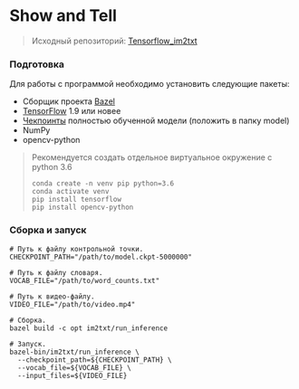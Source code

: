 # Show and Tell
> Исходный репозиторий: [Tensorflow_im2txt](https://github.com/tensorflow/models/tree/master/research/im2txt)
### Подготовка
Для работы с программой необходимо установить следующие пакеты:
* Сборщик проекта [Bazel](http://bazel.io/docs/install.html)
* [TensorFlow](https://www.tensorflow.org/install/) 1.9 или новее
* [Чекпоинты](https://github.com/Gharibim/Tensorflow_im2txt_5M_Step) полностью обученной модели (положить в папку model)
* NumPy
* opencv-python

> Рекомендуется создать отдельное виртуальное окружение с python 3.6
>```shell
>conda create -n venv pip python=3.6
>conda activate venv
>pip install tensorflow
>pip install opencv-python
>```

### Сборка и запуск
```shell
# Путь к файлу контрольной точки.
CHECKPOINT_PATH="/path/to/model.ckpt-5000000"

# Путь к файлу словаря.
VOCAB_FILE="/path/to/word_counts.txt"

# Путь к видео-файлу.
VIDEO_FILE="/path/to/video.mp4"

# Сборка.
bazel build -c opt im2txt/run_inference

# Запуск.
bazel-bin/im2txt/run_inference \
  --checkpoint_path=${CHECKPOINT_PATH} \
  --vocab_file=${VOCAB_FILE} \
  --input_files=${VIDEO_FILE}
```

